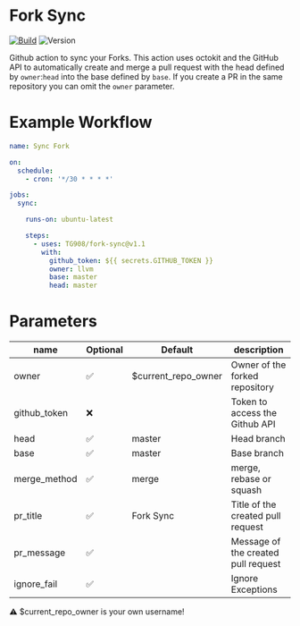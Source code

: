 # Fork Sync
[![Build](https://github.com/tg908/fork-sync/workflows/PR%20Checks/badge.svg)](https://github.com/tg908/fork-sync/actions?workflow=PR%20Checks)
![Version](https://img.shields.io/github/v/release/tg908/fork-sync?style=flat-square)

Github action to sync your Forks.
This action uses octokit and the GitHub API to automatically create and merge a pull request with the head defined by `owner`:`head` into the base defined by `base`. If you create a PR in the same repository you can omit the `owner` parameter.

# Example Workflow

```yml
name: Sync Fork

on:
  schedule:
    - cron: '*/30 * * * *'

jobs:
  sync:

    runs-on: ubuntu-latest

    steps:
      - uses: TG908/fork-sync@v1.1
        with:
          github_token: ${{ secrets.GITHUB_TOKEN }}
          owner: llvm
          base: master
          head: master
```

# Parameters

|  name           |   Optional  |   Default              |   description                                        |
|---              |---          |---                     |---                                                   |
|   owner         | ✅          | $current_repo_owner    |   Owner of the forked repository                     |
|   github_token  | ❌          |                        |   Token  to access the Github API                    |
|   head          | ✅          | master                 |   Head branch                                        |
|   base          | ✅          | master                 |   Base branch                                        |
|   merge_method  | ✅          | merge                  |   merge, rebase or squash                            |
|   pr_title      | ✅          | Fork Sync              |   Title of the created pull request                  |
|   pr_message    | ✅          |                        |   Message of the created pull request                |
|   ignore_fail   | ✅          |                        |   Ignore Exceptions                                  |

⚠️ $current_repo_owner is your own username!
